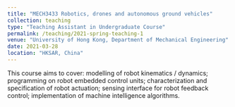 ```yaml
---
title: "MECH3433 Robotics, drones and autonomous ground vehicles"
collection: teaching
type: "Teaching Assistant in Undergraduate Course"
permalink: /teaching/2021-spring-teaching-1
venue: "University of Hong Kong, Department of Mechanical Engineering"
date: 2021-03-28
location: "HKSAR, China"
---
```


This course aims to cover: modelling of robot kinematics / dynamics; programming on robot embedded control units; characterization and specification of robot actuation; sensing interface for robot feedback control; implementation of machine intelligence algorithms.